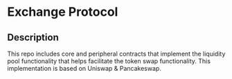 # Exchange Protocol

## Description

This repo includes core and peripheral contracts that implement the liquidity pool functionality that helps facilitate the token swap functionality.
This implementation is based on Uniswap & Pancakeswap.